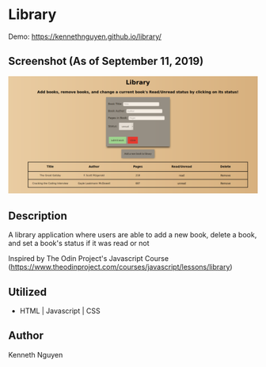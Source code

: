 # Library

Demo: https://kennethnguyen.github.io/library/

## Screenshot (As of September 11, 2019)
![ExampleLibrary](/exampleLibrary.png)

## Description

A library application where users are able to add a new book, delete a book, and set a book's status if it was read or not

Inspired by The Odin Project's Javascript Course (https://www.theodinproject.com/courses/javascript/lessons/library)

## Utilized

* HTML | Javascript | CSS

## Author

Kenneth Nguyen
